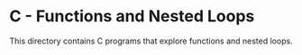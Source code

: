 # C - Functions and Nested Loops
This directory contains C programs that explore functions and nested loops.
